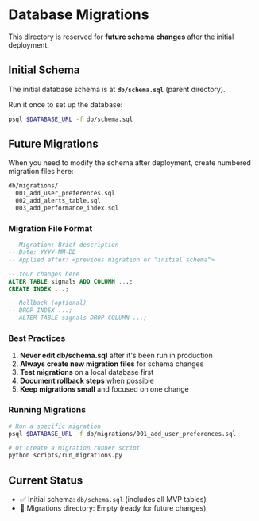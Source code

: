 # Database Migrations

This directory is reserved for **future schema changes** after the initial deployment.

## Initial Schema

The initial database schema is at **`db/schema.sql`** (parent directory).

Run it once to set up the database:

```bash
psql $DATABASE_URL -f db/schema.sql
```

## Future Migrations

When you need to modify the schema after deployment, create numbered migration files here:

```bash
db/migrations/
  001_add_user_preferences.sql
  002_add_alerts_table.sql
  003_add_performance_index.sql
```

### Migration File Format

```sql
-- Migration: Brief description
-- Date: YYYY-MM-DD
-- Applied after: <previous migration or "initial schema">

-- Your changes here
ALTER TABLE signals ADD COLUMN ...;
CREATE INDEX ...;

-- Rollback (optional)
-- DROP INDEX ...;
-- ALTER TABLE signals DROP COLUMN ...;
```

### Best Practices

1. **Never edit db/schema.sql** after it's been run in production
2. **Always create new migration files** for schema changes
3. **Test migrations** on a local database first
4. **Document rollback steps** when possible
5. **Keep migrations small** and focused on one change

### Running Migrations

```bash
# Run a specific migration
psql $DATABASE_URL -f db/migrations/001_add_user_preferences.sql

# Or create a migration runner script
python scripts/run_migrations.py
```

## Current Status

- ✅ Initial schema: `db/schema.sql` (includes all MVP tables)
- 📁 Migrations directory: Empty (ready for future changes)
